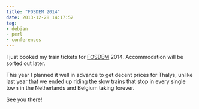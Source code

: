 ```yaml
---
title: "FOSDEM 2014"
date: 2013-12-28 14:17:52
tag:
- debian
- perl
- conferences
---
```

I just booked my train tickets for <a href="http://fosdem.org/2014">FOSDEM</a> 2014. Accommodation will be sorted out later.

This year I planned it well in advance to get decent prices for Thalys, unlike last year that we ended up riding the slow trains that stop in every single town in the Netherlands and Belgium taking forever.

See you there!
